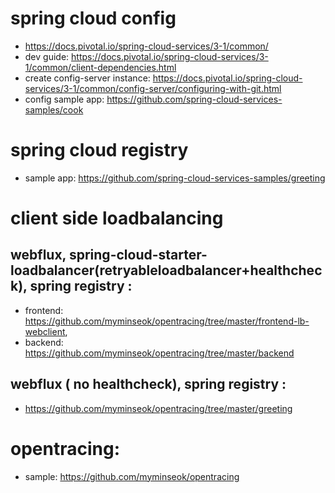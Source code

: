 # spring cloud config
- https://docs.pivotal.io/spring-cloud-services/3-1/common/
- dev guide: https://docs.pivotal.io/spring-cloud-services/3-1/common/client-dependencies.html
- create config-server instance: https://docs.pivotal.io/spring-cloud-services/3-1/common/config-server/configuring-with-git.html
- config sample app: https://github.com/spring-cloud-services-samples/cook

# spring cloud registry
- sample app: https://github.com/spring-cloud-services-samples/greeting


# client side loadbalancing 
##  webflux, spring-cloud-starter-loadbalancer(retryableloadbalancer+healthcheck), spring registry : 
- frontend: https://github.com/myminseok/opentracing/tree/master/frontend-lb-webclient, 
- backend: https://github.com/myminseok/opentracing/tree/master/backend

##  webflux ( no healthcheck), spring registry : 
- https://github.com/myminseok/opentracing/tree/master/greeting

# opentracing: 
- sample: https://github.com/myminseok/opentracing
